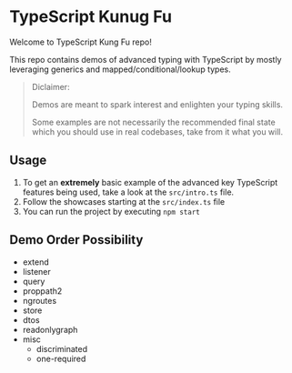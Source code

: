 # TypeScript Kunug Fu

Welcome to TypeScript Kung Fu repo!

This repo contains demos of advanced typing with TypeScript by mostly leveraging generics and mapped/conditional/lookup types.

> Diclaimer: 
>
> Demos are meant to spark interest and enlighten your typing skills.
>
> Some examples are not necessarily the recommended final state which you should use in real codebases, take from it what you will.

## Usage

1. To get an **extremely** basic example of the advanced key TypeScript features being used, take a look at the `src/intro.ts` file.
1. Follow the showcases starting at the `src/index.ts` file
1. You can run the project by executing `npm start`

## Demo Order Possibility

- extend
- listener
- query
- proppath2
- ngroutes
- store
- dtos
- readonlygraph
- misc
    - discriminated
    - one-required
